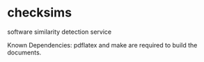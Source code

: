 checksims
=========

software similarity detection service

Known Dependencies:
pdflatex and make are required to build the documents.

